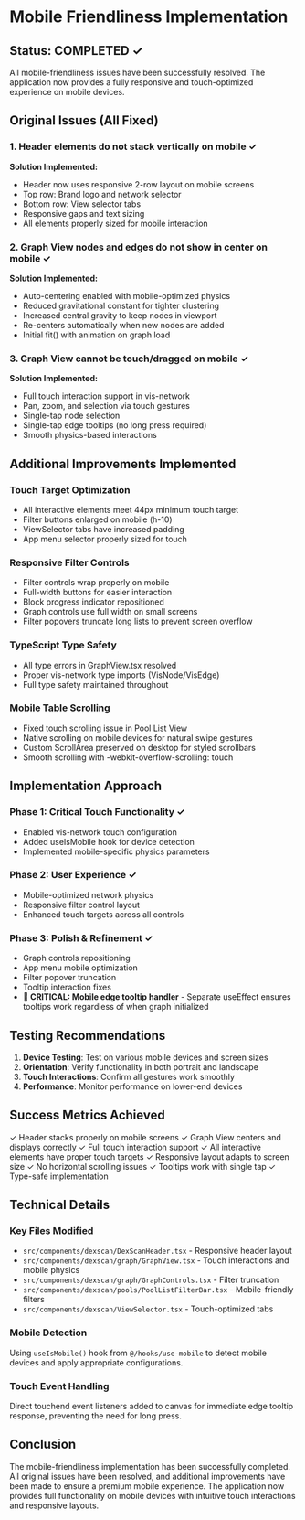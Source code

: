 # Mobile Friendliness Implementation

## Status: COMPLETED ✓

All mobile-friendliness issues have been successfully resolved. The application now provides a fully responsive and touch-optimized experience on mobile devices.

## Original Issues (All Fixed)

### 1. Header elements do not stack vertically on mobile ✓
**Solution Implemented:**
- Header now uses responsive 2-row layout on mobile screens
- Top row: Brand logo and network selector
- Bottom row: View selector tabs
- Responsive gaps and text sizing
- All elements properly sized for mobile interaction

### 2. Graph View nodes and edges do not show in center on mobile ✓
**Solution Implemented:**
- Auto-centering enabled with mobile-optimized physics
- Reduced gravitational constant for tighter clustering
- Increased central gravity to keep nodes in viewport
- Re-centers automatically when new nodes are added
- Initial fit() with animation on graph load

### 3. Graph View cannot be touch/dragged on mobile ✓
**Solution Implemented:**
- Full touch interaction support in vis-network
- Pan, zoom, and selection via touch gestures
- Single-tap node selection
- Single-tap edge tooltips (no long press required)
- Smooth physics-based interactions

## Additional Improvements Implemented

### Touch Target Optimization
- All interactive elements meet 44px minimum touch target
- Filter buttons enlarged on mobile (h-10)
- ViewSelector tabs have increased padding
- App menu selector properly sized for touch

### Responsive Filter Controls
- Filter controls wrap properly on mobile
- Full-width buttons for easier interaction
- Block progress indicator repositioned
- Graph controls use full width on small screens
- Filter popovers truncate long lists to prevent screen overflow

### TypeScript Type Safety
- All type errors in GraphView.tsx resolved
- Proper vis-network type imports (VisNode/VisEdge)
- Full type safety maintained throughout

### Mobile Table Scrolling
- Fixed touch scrolling issue in Pool List View
- Native scrolling on mobile devices for natural swipe gestures
- Custom ScrollArea preserved on desktop for styled scrollbars
- Smooth scrolling with -webkit-overflow-scrolling: touch

## Implementation Approach

### Phase 1: Critical Touch Functionality ✓
- Enabled vis-network touch configuration
- Added useIsMobile hook for device detection
- Implemented mobile-specific physics parameters

### Phase 2: User Experience ✓
- Mobile-optimized network physics
- Responsive filter control layout
- Enhanced touch targets across all controls

### Phase 3: Polish & Refinement ✓
- Graph controls repositioning
- App menu mobile optimization
- Filter popover truncation
- Tooltip interaction fixes
- **🚨 CRITICAL: Mobile edge tooltip handler** - Separate useEffect ensures tooltips work regardless of when graph initialized

## Testing Recommendations

1. **Device Testing**: Test on various mobile devices and screen sizes
2. **Orientation**: Verify functionality in both portrait and landscape
3. **Touch Interactions**: Confirm all gestures work smoothly
4. **Performance**: Monitor performance on lower-end devices

## Success Metrics Achieved

✓ Header stacks properly on mobile screens
✓ Graph View centers and displays correctly
✓ Full touch interaction support
✓ All interactive elements have proper touch targets
✓ Responsive layout adapts to screen size
✓ No horizontal scrolling issues
✓ Tooltips work with single tap
✓ Type-safe implementation

## Technical Details

### Key Files Modified
- `src/components/dexscan/DexScanHeader.tsx` - Responsive header layout
- `src/components/dexscan/graph/GraphView.tsx` - Touch interactions and mobile physics
- `src/components/dexscan/graph/GraphControls.tsx` - Filter truncation
- `src/components/dexscan/pools/PoolListFilterBar.tsx` - Mobile-friendly filters
- `src/components/dexscan/ViewSelector.tsx` - Touch-optimized tabs

### Mobile Detection
Using `useIsMobile()` hook from `@/hooks/use-mobile` to detect mobile devices and apply appropriate configurations.

### Touch Event Handling
Direct touchend event listeners added to canvas for immediate edge tooltip response, preventing the need for long press.

## Conclusion

The mobile-friendliness implementation has been successfully completed. All original issues have been resolved, and additional improvements have been made to ensure a premium mobile experience. The application now provides full functionality on mobile devices with intuitive touch interactions and responsive layouts.